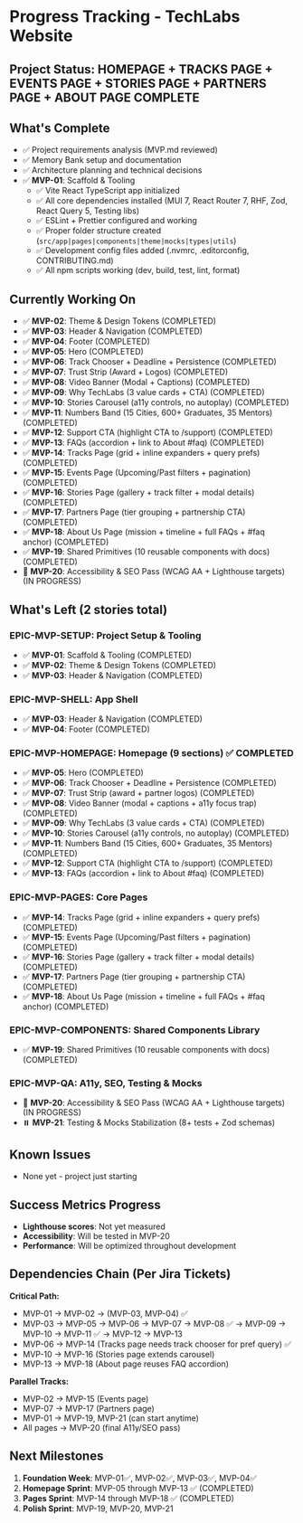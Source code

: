 # Progress Tracking - TechLabs Website

## Project Status: **HOMEPAGE + TRACKS PAGE + EVENTS PAGE + STORIES PAGE + PARTNERS PAGE + ABOUT PAGE COMPLETE**

## What's Complete

- ✅ Project requirements analysis (MVP.md reviewed)
- ✅ Memory Bank setup and documentation
- ✅ Architecture planning and technical decisions
- ✅ **MVP-01**: Scaffold & Tooling
  - ✅ Vite React TypeScript app initialized
  - ✅ All core dependencies installed (MUI 7, React Router 7, RHF, Zod, React Query 5, Testing libs)
  - ✅ ESLint + Prettier configured and working
  - ✅ Proper folder structure created (`src/app|pages|components|theme|mocks|types|utils`)
  - ✅ Development config files added (.nvmrc, .editorconfig, CONTRIBUTING.md)
  - ✅ All npm scripts working (dev, build, test, lint, format)

## Currently Working On

- ✅ **MVP-02**: Theme & Design Tokens (COMPLETED)
- ✅ **MVP-03**: Header & Navigation (COMPLETED)
- ✅ **MVP-04**: Footer (COMPLETED)
- ✅ **MVP-05**: Hero (COMPLETED)
- ✅ **MVP-06**: Track Chooser + Deadline + Persistence (COMPLETED)
- ✅ **MVP-07**: Trust Strip (Award + Logos) (COMPLETED)
- ✅ **MVP-08**: Video Banner (Modal + Captions) (COMPLETED)
- ✅ **MVP-09**: Why TechLabs (3 value cards + CTA) (COMPLETED)
- ✅ **MVP-10**: Stories Carousel (a11y controls, no autoplay) (COMPLETED)
- ✅ **MVP-11**: Numbers Band (15 Cities, 600+ Graduates, 35 Mentors) (COMPLETED)
- ✅ **MVP-12**: Support CTA (highlight CTA to /support) (COMPLETED)
- ✅ **MVP-13**: FAQs (accordion + link to About #faq) (COMPLETED)
- ✅ **MVP-14**: Tracks Page (grid + inline expanders + query prefs) (COMPLETED)
- ✅ **MVP-15**: Events Page (Upcoming/Past filters + pagination) (COMPLETED)
- ✅ **MVP-16**: Stories Page (gallery + track filter + modal details) (COMPLETED)
- ✅ **MVP-17**: Partners Page (tier grouping + partnership CTA) (COMPLETED)
- ✅ **MVP-18**: About Us Page (mission + timeline + full FAQs + #faq anchor) (COMPLETED)
- ✅ **MVP-19**: Shared Primitives (10 reusable components with docs) (COMPLETED)
- 🚧 **MVP-20**: Accessibility & SEO Pass (WCAG AA + Lighthouse targets) (IN PROGRESS)

## What's Left (2 stories total)

### EPIC-MVP-SETUP: Project Setup & Tooling

- ✅ **MVP-01**: Scaffold & Tooling (COMPLETED)
- ✅ **MVP-02**: Theme & Design Tokens (COMPLETED)
- ✅ **MVP-03**: Header & Navigation (COMPLETED)

### EPIC-MVP-SHELL: App Shell

- ✅ **MVP-03**: Header & Navigation (COMPLETED)
- ✅ **MVP-04**: Footer (COMPLETED)

### EPIC-MVP-HOMEPAGE: Homepage (9 sections) ✅ COMPLETED

- ✅ **MVP-05**: Hero (COMPLETED)
- ✅ **MVP-06**: Track Chooser + Deadline + Persistence (COMPLETED)
- ✅ **MVP-07**: Trust Strip (award + partner logos) (COMPLETED)
- ✅ **MVP-08**: Video Banner (modal + captions + a11y focus trap) (COMPLETED)
- ✅ **MVP-09**: Why TechLabs (3 value cards + CTA) (COMPLETED)
- ✅ **MVP-10**: Stories Carousel (a11y controls, no autoplay) (COMPLETED)
- ✅ **MVP-11**: Numbers Band (15 Cities, 600+ Graduates, 35 Mentors) (COMPLETED)
- ✅ **MVP-12**: Support CTA (highlight CTA to /support) (COMPLETED)
- ✅ **MVP-13**: FAQs (accordion + link to About #faq) (COMPLETED)

### EPIC-MVP-PAGES: Core Pages

- ✅ **MVP-14**: Tracks Page (grid + inline expanders + query prefs) (COMPLETED)
- ✅ **MVP-15**: Events Page (Upcoming/Past filters + pagination) (COMPLETED)
- ✅ **MVP-16**: Stories Page (gallery + track filter + modal details) (COMPLETED)
- ✅ **MVP-17**: Partners Page (tier grouping + partnership CTA) (COMPLETED)
- ✅ **MVP-18**: About Us Page (mission + timeline + full FAQs + #faq anchor) (COMPLETED)

### EPIC-MVP-COMPONENTS: Shared Components Library

- ✅ **MVP-19**: Shared Primitives (10 reusable components with docs) (COMPLETED)

### EPIC-MVP-QA: A11y, SEO, Testing & Mocks

- 🚧 **MVP-20**: Accessibility & SEO Pass (WCAG AA + Lighthouse targets) (IN PROGRESS)
- ⏸️ **MVP-21**: Testing & Mocks Stabilization (8+ tests + Zod schemas)

## Known Issues

- None yet - project just starting

## Success Metrics Progress

- **Lighthouse scores**: Not yet measured
- **Accessibility**: Will be tested in MVP-20
- **Performance**: Will be optimized throughout development

## Dependencies Chain (Per Jira Tickets)

**Critical Path:**

- MVP-01 → MVP-02 → (MVP-03, MVP-04) ✅
- MVP-03 → MVP-05 → MVP-06 → MVP-07 → MVP-08 ✅ → MVP-09 → MVP-10 → MVP-11 ✅ → MVP-12 → MVP-13
- MVP-06 → MVP-14 (Tracks page needs track chooser for pref query) ✅
- MVP-10 → MVP-16 (Stories page extends carousel)
- MVP-13 → MVP-18 (About page reuses FAQ accordion)

**Parallel Tracks:**

- MVP-02 → MVP-15 (Events page)
- MVP-07 → MVP-17 (Partners page)
- MVP-01 → MVP-19, MVP-21 (can start anytime)
- All pages → MVP-20 (final A11y/SEO pass)

## Next Milestones

1. **Foundation Week**: MVP-01✅, MVP-02✅, MVP-03✅, MVP-04✅
2. **Homepage Sprint**: MVP-05 through MVP-13 ✅ (COMPLETED)
3. **Pages Sprint**: MVP-14 through MVP-18 ✅ (COMPLETED)
4. **Polish Sprint**: MVP-19, MVP-20, MVP-21
